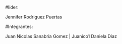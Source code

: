#líder:

Jennifer Rodriguez Puertas

#Integrantes: 

Juan Nicolas Sanabria Gomez | Juanico1
Daniela Diaz


